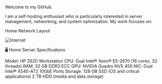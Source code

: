 Welcome to my GitHub.

I am a self-hosting enthusiast who is particularly interested in server management, networking, and system optimization. My work focuses on:

Home Network Layout

![Internet](https://github.com/user-attachments/assets/b5faf5af-d7b2-439c-a1fe-b5236896ac09)

🖥️ Home Server Specifications

  Model: HP Z620 Workstation
   CPU: Dual Intel® Xeon® E5-2670 (16 cores, 32 threads)
   RAM: 32 GB DDR3 ECC
   GPU: NVIDIA Quadro NVS 450
   NIC: Dual Intel® X540-AT2 10GbE Ports
   Storage:
        128 GB SSD (OS and critical applications)
        2 TB HDD (media and data storage)



